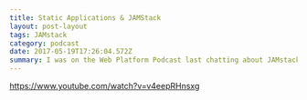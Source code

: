 ```yaml
---
title: Static Applications & JAMStack
layout: post-layout
tags: JAMstack
category: podcast
date: 2017-05-19T17:26:04.572Z
summary: I was on the Web Platform Podcast last chatting about JAMstack
---
```

https://www.youtube.com/watch?v=v4eepRHnsxg
